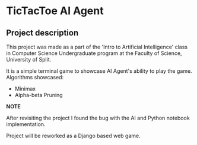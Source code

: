 # TicTacToe AI Agent
## Project description
This project was made as a part of the 'Intro to Artificial Intelligence' class in Computer Science Undergraduate program at the Faculty of Science, University of Split.

It is a simple terminal game to showcase AI Agent's ability to play the game.
Algorithms showcased:
* Minimax 
* Alpha-beta Pruning

**NOTE**

After revisiting the project I found the bug with the AI and Python notebook implementation.

Project will be reworked as a Django based web game. 
